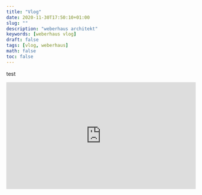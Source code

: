 ```yaml
---
title: "Vlog"
date: 2020-11-30T17:50:10+01:00
slug: ""
description: "weberhaus architekt"
keywords: [weberhaus vlog]
draft: false
tags: [vlog, weberhaus]
math: false
toc: false
---
```


test


<div style="width:100%;height:0px;position:relative;padding-bottom:56.250%;"><iframe src="https://streamable.com/e/mfk7jx" frameborder="0" width="100%" height="100%" allowfullscreen style="width:100%;height:100%;position:absolute;left:0px;top:0px;overflow:hidden;"></iframe></div>